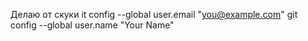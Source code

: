 Делаю от скуки
it config --global user.email "you@example.com"
git config --global user.name "Your Name"